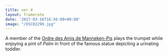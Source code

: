 ```yaml
---
title: ver.4
layout: framerate
date: '2017-03-16T16:56:00+00:00'
image: "/DSC02299.jpg"
---
```

A member of the [Ordre des Amis de Manneken-Pis](http://ordre-manneken-pis.wikeo.be/) plays the trumpet while enjoying a pint of _Palm_ in front of the famous statue depicting a urinating toddler.